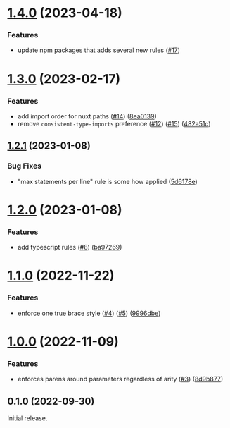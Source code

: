 # [1.4.0](https://github.com/globalbrain/eslint-config/compare/v1.3.0...v1.4.0) (2023-04-18)

### Features

* update npm packages that adds several new rules ([#17](https://github.com/globalbrain/eslint-config/pull/17))

# [1.3.0](https://github.com/globalbrain/eslint-config/compare/v1.2.1...v1.3.0) (2023-02-17)

### Features

* add import order for nuxt paths ([#14](https://github.com/globalbrain/eslint-config/issues/14)) ([8ea0139](https://github.com/globalbrain/eslint-config/commit/8ea013994fbc8998d93bc43a6ee86028bda1b903))
* remove `consistent-type-imports` preference ([#12](https://github.com/globalbrain/eslint-config/issues/12)) ([#15](https://github.com/globalbrain/eslint-config/issues/15)) ([482a51c](https://github.com/globalbrain/eslint-config/commit/482a51c2058dc70f61bc4b90841b15d0522bb3f6))

## [1.2.1](https://github.com/globalbrain/eslint-config/compare/v1.2.0...v1.2.1) (2023-01-08)

### Bug Fixes

* "max statements per line" rule is some how applied ([5d6178e](https://github.com/globalbrain/eslint-config/commit/5d6178e21d0e6519a42ef7f15a27e671507a9655))

# [1.2.0](https://github.com/globalbrain/eslint-config/compare/v1.1.0...v1.2.0) (2023-01-08)

### Features

* add typescript rules ([#8](https://github.com/globalbrain/eslint-config/issues/8)) ([ba97269](https://github.com/globalbrain/eslint-config/commit/ba97269c44dd402c251b9319fe389d0e00beef13))

# [1.1.0](https://github.com/globalbrain/eslint-config/compare/v1.0.0...v1.1.0) (2022-11-22)

### Features

* enforce one true brace style ([#4](https://github.com/globalbrain/eslint-config/issues/4)) ([#5](https://github.com/globalbrain/eslint-config/issues/5)) ([9996dbe](https://github.com/globalbrain/eslint-config/commit/9996dbeff86d81d157505d7175ccdca59e2b35f8))

# [1.0.0](https://github.com/globalbrain/eslint-config/compare/v0.1.0...v1.0.0) (2022-11-09)

### Features

* enforces parens around parameters regardless of arity ([#3](https://github.com/globalbrain/eslint-config/issues/3)) ([8d9b877](https://github.com/globalbrain/eslint-config/commit/8d9b877abba836e7176bd56b0f28b365669d9d54))

## 0.1.0 (2022-09-30)

Initial release.
